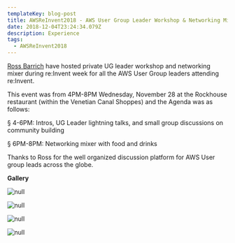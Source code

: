 ```yaml
---
templateKey: blog-post
title: AWSReInvent2018 - AWS User Group Leader Workshop & Networking Mixer
date: 2018-12-04T23:24:34.079Z
description: Experience
tags:
  - AWSReInvent2018
---
```

[Ross Barrich](https://www.linkedin.com/in/rossbarich/) have hosted private UG leader workshop and networking mixer during re:Invent week for all the AWS User Group leaders attending re:Invent.

This event was from  4PM-8PM Wednesday, November 28 at the Rockhouse restaurant (within the Venetian Canal Shoppes) and the Agenda was as follows:

§  4-6PM: Intros, UG Leader lightning talks, and small group discussions on community building

§  6PM-8PM: Networking mixer with food and drinks

Thanks to Ross for the well organized discussion platform for AWS User group leads across the globe.

**Gallery**

![null](/img/ug_1.png)

![null](/img/ug_2.png)

![null](/img/ug_3.png)

![null](/img/ug_4.png)
